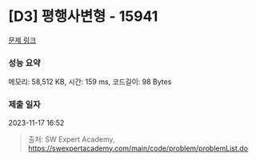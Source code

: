 # [D3] 평행사변형 - 15941 

[문제 링크](https://swexpertacademy.com/main/code/problem/problemDetail.do?contestProbId=AYVgOZEKOpcDFAQK) 

### 성능 요약

메모리: 58,512 KB, 시간: 159 ms, 코드길이: 98 Bytes

### 제출 일자

2023-11-17 16:52



> 출처: SW Expert Academy, https://swexpertacademy.com/main/code/problem/problemList.do